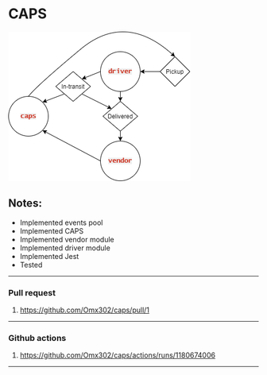 # CAPS

![img](./ll11.png)
## Notes:
- Implemented events pool
- Implemented CAPS
- Implemented vendor module
- Implemented driver module
- Implemented Jest
- Tested


---
### Pull request
1. https://github.com/Omx302/caps/pull/1

---
### Github actions
1. https://github.com/Omx302/caps/actions/runs/1180674006
----
